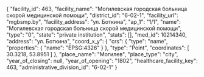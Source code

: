 {
    "facility_id": 463,
    "facility_name": "Могилевская городская больница скорой медицинской помощи",
    "district_id": "6-02-1",
    "facility_url": "mgbsmp.by",
    "facility_address": "ул. Боткина",
    "ap_1": "1\/1",
    "name": "Могилевская городская больница скорой медицинской помощи",
    "type": "0",
    "state": "private institution",
    "stats": [],
    "med_id": 10214340,
    "address": "ул. Боткина",
    "coord_x_y": {
        "crs": {
            "type": "name",
            "properties": {
                "name": "EPSG:4326"
            }
        },
        "type": "Point",
        "coordinates": [
            30.3218,
            53.8951
        ]
    },
    "place_name": "Могилев",
    "place_type": "city",
    "year_of_closing": null,
    "year_of_opening": "1802",
    "healthcare_facility_key": 463,
    "administrative_division_id": "6-02-1"
}